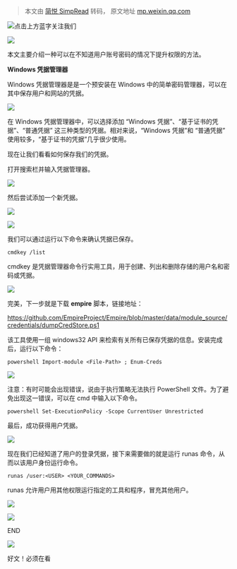 > 本文由 [简悦 SimpRead](http://ksria.com/simpread/) 转码， 原文地址 [mp.weixin.qq.com](https://mp.weixin.qq.com/s/LHLQdV4bMgq1ew4wdqGX-w)

![](https://mmbiz.qpic.cn/mmbiz_png/OhKLyqyFoP9mJwX65uY3o0wwuMo2eWPeFuDIhxJlAjMcIicKFSYLVZ6fjicY0dNle24gfmiaVpwCcP2PeZuZyaRzw/640?wx_fmt=png)点击上方蓝字关注我们

![](https://mmbiz.qpic.cn/mmbiz_jpg/DQk5QiaQiciakZqeDS53tp4JytFAxibE7KRUfShSwl3q9xPKTKjGCZ29FibxIYvr9bDtUr9NVjVljySy3nz3NoTbJyA/640?wx_fmt=jpeg)

本文主要介绍一种可以在不知道用户账号密码的情况下提升权限的方法。

**Windows 凭据管理器**

Windows 凭据管理器是是一个预安装在 Windows 中的简单密码管理器，可以在其中保存用户和网站的凭据。

![](https://mmbiz.qpic.cn/mmbiz_png/DQk5QiaQiciakZqeDS53tp4JytFAxibE7KRUCehJ7ABDbvPbJry6qibdSY8KibZvUuovU6mb3LmhPW6Tzx5NrGUyEO7g/640?wx_fmt=png)

在 Windows 凭据管理器中，可以选择添加 “Windows 凭据”、“基于证书的凭据”、“普通凭据” 这三种类型的凭据。相对来说，“Windows 凭据”和 “普通凭据” 使用较多，“基于证书的凭据”几乎很少使用。

现在让我们看看如何保存我们的凭据。

打开搜索栏并输入凭据管理器。

![](https://mmbiz.qpic.cn/mmbiz_png/DQk5QiaQiciakZqeDS53tp4JytFAxibE7KRU8SEGEe9ePtJVEeiaJ9RGtgNx4KpdPtaTTg4ALO1HTCBy8ib6qnCfxvfw/640?wx_fmt=png)

然后尝试添加一个新凭据。

![](https://mmbiz.qpic.cn/mmbiz_png/DQk5QiaQiciakZqeDS53tp4JytFAxibE7KRUMwqsBwhK7epNwq74Gzoh6ktE9DGhx5wicVwrhiaYLTuXnKtiaHXNDOwFA/640?wx_fmt=png)

![](https://mmbiz.qpic.cn/mmbiz_png/DQk5QiaQiciakZqeDS53tp4JytFAxibE7KRU5eZdd8TQN2ofiaIBqTnCPcbxwpZ0ZHNTpgJCX8cu4nFpOiawosUibGKpw/640?wx_fmt=png)

我们可以通过运行以下命令来确认凭据已保存。

```
cmdkey /list
```

cmdkey 是凭据管理器命令行实用工具，用于创建、列出和删除存储的用户名和密码或凭据。

![](https://mmbiz.qpic.cn/mmbiz_png/DQk5QiaQiciakZqeDS53tp4JytFAxibE7KRUtHT1ABxFYnO2sY6dmnlyiaeDrbho16RBhmeJFMBKs6twyAsibRruRG9A/640?wx_fmt=png)

完美，下一步就是下载 **empire** 脚本，链接地址：

https://github.com/EmpireProject/Empire/blob/master/data/module_source/credentials/dumpCredStore.ps1

该工具使用一组 windows32 API 来检索有关所有已保存凭据的信息。安装完成后，运行以下命令：

```
powershell Import-module <File-Path> ; Enum-Creds
```

![](https://mmbiz.qpic.cn/mmbiz_png/DQk5QiaQiciakZqeDS53tp4JytFAxibE7KRUib6aN422Y46OnKt4m5O2Ilh1ptAqIEO2biaI3AHWIB0q2Hg70aCeolOQ/640?wx_fmt=png)

注意：有时可能会出现错误，说由于执行策略无法执行 PowerShell 文件。为了避免出现这一错误，可以在 cmd 中输入以下命令。

```
powershell Set-ExecutionPolicy -Scope CurrentUser Unrestricted
```

最后，成功获得用户凭据。

![](https://mmbiz.qpic.cn/mmbiz_png/DQk5QiaQiciakZqeDS53tp4JytFAxibE7KRUWJ9eY8j1LiaLxMrx6YqPibZk8nCzj2MFoLQhEdusdhjkopLRLsHL5icwQ/640?wx_fmt=png)

现在我们已经知道了用户的登录凭据，接下来需要做的就是运行 runas 命令，从而以该用户身份运行命令。

```
runas /user:<USER> <YOUR_COMMANDS>
```

runas 允许用户用其他权限运行指定的工具和程序，冒充其他用户。

![](https://mmbiz.qpic.cn/mmbiz_png/DQk5QiaQiciakZqeDS53tp4JytFAxibE7KRU7AmHqtdeLvZQS9EhShaL6dSygQvaxNk2LCib6FKvNChX6Uy06wnsvJw/640?wx_fmt=png)

![](https://mmbiz.qpic.cn/mmbiz_png/RQoDdorCu0V5znWFiaMBVWiaibdvAvmGeUvfC5LJ60x1Kq5wiaQ5UtMKEDcwQJ3ibicBdGBKxGs1V2AuZcg3ISoDto1g/640?wx_fmt=png)

  

END

  

![](https://mmbiz.qpic.cn/mmbiz_jpg/DQk5QiaQiciakbdd2suianExpqsibsgicicdZwFxkJcfjEwbj52sZXoSCavNWvQUkIvibRllnaWa1aTtwMORO4R4Bzph9w/640?wx_fmt=jpeg)

好文！必须在看